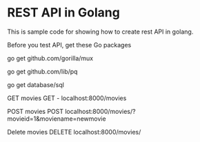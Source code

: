 # REST API in Golang

This is sample code for showing how to create rest API in golang. 

Before you test API, get these Go packages

  go get github.com/gorilla/mux
  
  go get github.com/lib/pq
  
  go get database/sql

  
GET movies
GET - localhost:8000/movies

POST movies
POST localhost:8000/movies/?movieid=1&moviename=newmovie

Delete movies
DELETE localhost:8000/movies/

